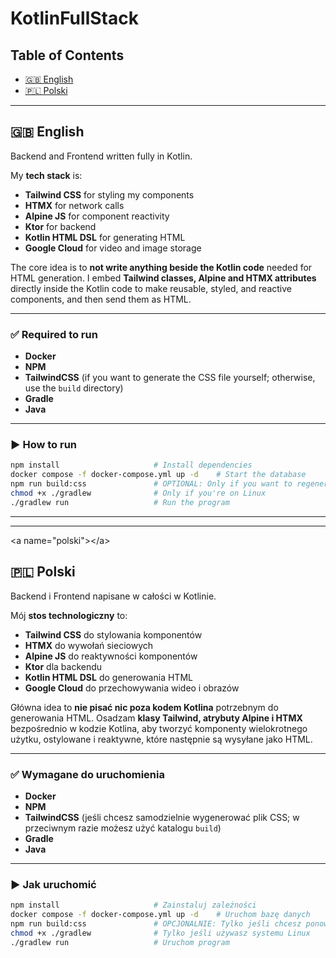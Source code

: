 # KotlinFullStack

## Table of Contents

* [🇬🇧 English](#english)
* [🇵🇱 Polski](#polski)

---

<a name="english"></a>
## 🇬🇧 English

Backend and Frontend written fully in Kotlin.

My **tech stack** is:

* **Tailwind CSS** for styling my components
* **HTMX** for network calls
* **Alpine JS** for component reactivity
* **Ktor** for backend
* **Kotlin HTML DSL** for generating HTML
* **Google Cloud** for video and image storage

The core idea is to **not write anything beside the Kotlin code** needed for HTML generation. I embed **Tailwind classes, Alpine and HTMX attributes** directly inside the Kotlin code to make reusable, styled, and reactive components, and then send them as HTML.

---

### ✅ Required to run

* **Docker**
* **NPM**
* **TailwindCSS** (if you want to generate the CSS file yourself; otherwise, use the `build` directory)
* **Gradle**
* **Java**

---

### ▶️ How to run

```bash
npm install                     # Install dependencies
docker compose -f docker-compose.yml up -d    # Start the database
npm run build:css               # OPTIONAL: Only if you want to regenerate CSS
chmod +x ./gradlew              # Only if you're on Linux
./gradlew run                   # Run the program
````

-----

-----

\<a name="polski"\>\</a\>

## 🇵🇱 Polski

Backend i Frontend napisane w całości w Kotlinie.

Mój **stos technologiczny** to:

  * **Tailwind CSS** do stylowania komponentów
  * **HTMX** do wywołań sieciowych
  * **Alpine JS** do reaktywności komponentów
  * **Ktor** dla backendu
  * **Kotlin HTML DSL** do generowania HTML
  * **Google Cloud** do przechowywania wideo i obrazów

Główna idea to **nie pisać nic poza kodem Kotlina** potrzebnym do generowania HTML. Osadzam **klasy Tailwind, atrybuty Alpine i HTMX** bezpośrednio w kodzie Kotlina, aby tworzyć komponenty wielokrotnego użytku, ostylowane i reaktywne, które następnie są wysyłane jako HTML.

-----

### ✅ Wymagane do uruchomienia

  * **Docker**
  * **NPM**
  * **TailwindCSS** (jeśli chcesz samodzielnie wygenerować plik CSS; w przeciwnym razie możesz użyć katalogu `build`)
  * **Gradle**
  * **Java**

-----

### ▶️ Jak uruchomić

```bash
npm install                     # Zainstaluj zależności
docker compose -f docker-compose.yml up -d    # Uruchom bazę danych
npm run build:css               # OPCJONALNIE: Tylko jeśli chcesz ponownie wygenerować CSS
chmod +x ./gradlew              # Tylko jeśli używasz systemu Linux
./gradlew run                   # Uruchom program
```


